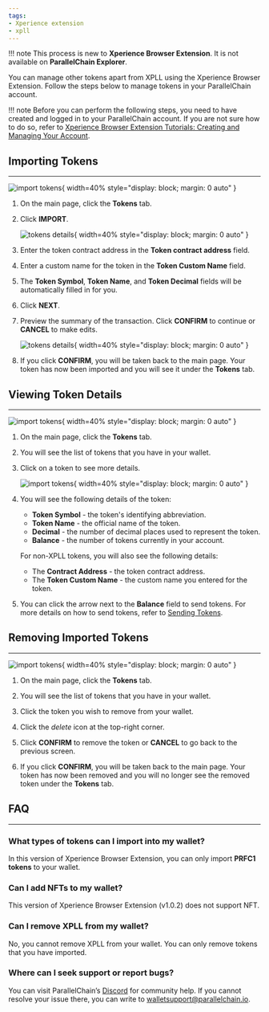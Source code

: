 ```yaml
---
tags:
- Xperience extension
- xpll
---
```


!!! note
    This process is new to **Xperience Browser Extension**. It is not available on **ParallelChain Explorer**. 

You can manage other tokens apart from XPLL using the Xperience Browser Extension. Follow the steps below to manage tokens in your ParallelChain account. 


!!! note
    Before you can perform the following steps, you need to have created and logged in to your ParallelChain account. If you are not sure how to do so, refer to [Xperience Browser Extension Tutorials: Creating and Managing Your Account](./create_account.md). 

## Importing Tokens

---

![import tokens](../../img/tokens/3_Importing%20Tokens.svg){ width=40%  style="display: block; margin: 0 auto" } 

1. On the main page, click the **Tokens** tab.  

2. Click **IMPORT**.  

    ![tokens details](../../img/tokens/4_Address%20&%20Custom%20Name.svg){ width=40%  style="display: block; margin: 0 auto" } 

3. Enter the token contract address in the **Token contract address** field.  

4. Enter a custom name for the token in the **Token Custom Name** field. 

5. The **Token Symbol**, **Token Name**, and **Token Decimal** fields will be automatically filled in for you. 

6. Click **NEXT**. 

7. Preview the summary of the transaction. Click **CONFIRM** to continue or **CANCEL** to make edits. 

    ![tokens details](../../img/tokens/5_Preview%20Summary%20of%20Transaction.svg){ width=40%  style="display: block; margin: 0 auto" } 
    
8. If you click **CONFIRM**, you will be taken back to the main page. Your token has now been imported and you will see it under the **Tokens** tab.

## Viewing Token Details
---
![import tokens](../../img/tokens/6.Navigation%20Token%20tab.svg){ width=40%  style="display: block; margin: 0 auto" } 

1. On the main page, click the **Tokens** tab.  

2. You will see the list of tokens that you have in your wallet. 

3. Click on a token to see more details. 

    ![import tokens](../../img/tokens/7_View%20Token%20Details.svg){ width=40%  style="display: block; margin: 0 auto" } 

4. You will see the following details of the token: 

    - **Token Symbol** - the token's identifying abbreviation. 
    - **Token Name** - the official name of the token. 
    - **Decimal** - the number of decimal places used to represent the token. 
    - **Balance** - the number of tokens currently in your account. 

    For non-XPLL tokens, you will also see the following details: 

    - The **Contract Address** - the token contract address.  
    - The **Token Custom Name** - the custom name you entered for the token. 

5. You can click the arrow next to the **Balance** field to send tokens. For more details on how to send tokens, refer to [Sending Tokens](./transfer_tokens.md#sending-tokens). 

## Removing Imported Tokens
---
![import tokens](../../img/tokens/8_Remove%20Imported%20Token%20(Navi).svg){ width=40%  style="display: block; margin: 0 auto" } 

1. On the main page, click the **Tokens** tab.  

2. You will see the list of tokens that you have in your wallet. 

3. Click the token you wish to remove from your wallet.  

4. Click the *delete* icon at the top-right corner.  

5. Click **CONFIRM** to remove the token or **CANCEL** to go back to the previous screen. 

6. If you click **CONFIRM**, you will be taken back to the main page. Your token has now been removed and you will no longer see the removed token under the **Tokens** tab. 

## FAQ
---

### What types of tokens can I import into my wallet? 
In this version of Xperience Browser Extension, you can only import **PRFC1 tokens** to your wallet. 

### Can I add NFTs to my wallet? 
This version of Xperience Browser Extension (v1.0.2) does not support NFT.  

### Can I remove XPLL from my wallet? 
No, you cannot remove XPLL from your wallet. You can only remove tokens that you have imported.

### Where can I seek support or report bugs? 
You can visit ParallelChain’s [Discord](https://discord.gg/parallelchainofficial) for community help. If you cannot resolve your issue there, you can write to [walletsupport@parallelchain.io](mailto:walletsupport@parallelchain.io). 